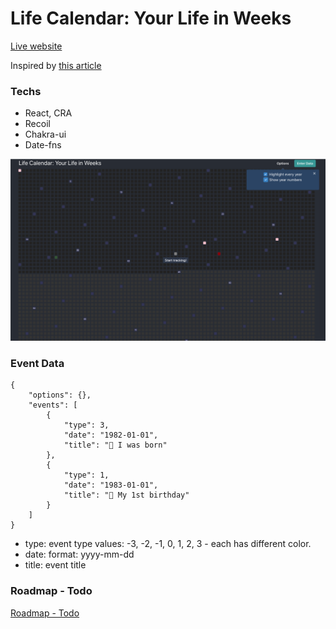 # Life Calendar: Your Life in Weeks

[Live website](https://life-calendar-in-weeks.vercel.app/)

Inspired by [this article](https://waitbutwhy.com/2014/05/life-weeks.html)

### Techs

- React, CRA
- Recoil
- Chakra-ui
- Date-fns

<img src="./docs/demo-01.png" />

### Event Data

```
{
    "options": {},
    "events": [
        {
            "type": 3,
            "date": "1982-01-01",
            "title": "👶 I was born"
        },
        {
            "type": 1,
            "date": "1983-01-01",
            "title": "🎂 My 1st birthday"
        }
    ]
}
```
- type: event type values: -3, -2, -1, 0, 1, 2, 3 - each has different color.
- date: format: yyyy-mm-dd
- title: event title

### Roadmap - Todo

[Roadmap - Todo](./TODO.md)